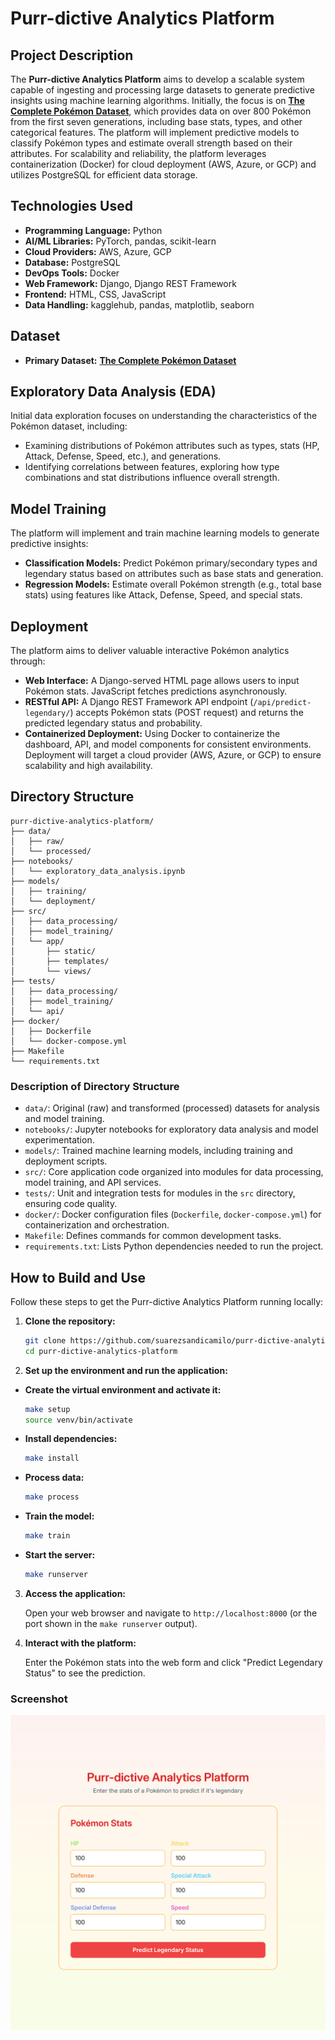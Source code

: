 # Purr-dictive Analytics Platform

## Project Description

The **Purr-dictive Analytics Platform** aims to develop a scalable system capable of ingesting and processing large datasets to generate predictive insights using machine learning algorithms. Initially, the focus is on [**The Complete Pokémon Dataset**](https://www.kaggle.com/datasets/rounakbanik/pokemon/data), which provides data on over 800 Pokémon from the first seven generations, including base stats, types, and other categorical features. The platform will implement predictive models to classify Pokémon types and estimate overall strength based on their attributes. For scalability and reliability, the platform leverages containerization (Docker) for cloud deployment (AWS, Azure, or GCP) and utilizes PostgreSQL for efficient data storage.

## Technologies Used

- **Programming Language:** Python
- **AI/ML Libraries:** PyTorch, pandas, scikit-learn
- **Cloud Providers:** AWS, Azure, GCP
- **Database:** PostgreSQL
- **DevOps Tools:** Docker
- **Web Framework:** Django, Django REST Framework
- **Frontend:** HTML, CSS, JavaScript
- **Data Handling:** kagglehub, pandas, matplotlib, seaborn

## Dataset

- **Primary Dataset:** [**The Complete Pokémon Dataset**](https://www.kaggle.com/datasets/rounakbanik/pokemon/data)

## Exploratory Data Analysis (EDA)

Initial data exploration focuses on understanding the characteristics of the Pokémon dataset, including:

- Examining distributions of Pokémon attributes such as types, stats (HP, Attack, Defense, Speed, etc.), and generations.
- Identifying correlations between features, exploring how type combinations and stat distributions influence overall strength.

## Model Training

The platform will implement and train machine learning models to generate predictive insights:

- **Classification Models:** Predict Pokémon primary/secondary types and legendary status based on attributes such as base stats and generation.
- **Regression Models:** Estimate overall Pokémon strength (e.g., total base stats) using features like Attack, Defense, Speed, and special stats.

## Deployment

The platform aims to deliver valuable interactive Pokémon analytics through:

- **Web Interface:** A Django-served HTML page allows users to input Pokémon stats. JavaScript fetches predictions asynchronously.
- **RESTful API:** A Django REST Framework API endpoint (`/api/predict-legendary/`) accepts Pokémon stats (POST request) and returns the predicted legendary status and probability.
- **Containerized Deployment:** Using Docker to containerize the dashboard, API, and model components for consistent environments. Deployment will target a cloud provider (AWS, Azure, or GCP) to ensure scalability and high availability.

## Directory Structure

```
purr-dictive-analytics-platform/
├── data/
│   ├── raw/
│   └── processed/
├── notebooks/
│   └── exploratory_data_analysis.ipynb
├── models/
│   ├── training/
│   └── deployment/
├── src/
│   ├── data_processing/
│   ├── model_training/
│   └── app/
│       ├── static/
│       ├── templates/
│       └── views/
├── tests/
│   ├── data_processing/
│   ├── model_training/
│   └── api/
├── docker/
│   ├── Dockerfile
│   └── docker-compose.yml
├── Makefile
└── requirements.txt
```

### Description of Directory Structure

- `data/`: Original (raw) and transformed (processed) datasets for analysis and model training.
- `notebooks/`: Jupyter notebooks for exploratory data analysis and model experimentation.
- `models/`: Trained machine learning models, including training and deployment scripts.
- `src/`: Core application code organized into modules for data processing, model training, and API services.
- `tests/`: Unit and integration tests for modules in the `src` directory, ensuring code quality.
- `docker/`: Docker configuration files (`Dockerfile`, `docker-compose.yml`) for containerization and orchestration.
- `Makefile`: Defines commands for common development tasks.
- `requirements.txt`: Lists Python dependencies needed to run the project.

## How to Build and Use

Follow these steps to get the Purr-dictive Analytics Platform running locally:

1. **Clone the repository:**

   ```bash
   git clone https://github.com/suarezsandicamilo/purr-dictive-analytics-platform.git
   cd purr-dictive-analytics-platform
   ```

2. **Set up the environment and run the application:**

- **Create the virtual environment and activate it:**

  ```bash
  make setup
  source venv/bin/activate
  ```

- **Install dependencies:**

  ```bash
  make install
  ```

- **Process data:**

  ```bash
  make process
  ```

- **Train the model:**

  ```bash
  make train
  ```

- **Start the server:**

  ```bash
  make runserver
  ```

3.  **Access the application:**

    Open your web browser and navigate to `http://localhost:8000` (or the port shown in the `make runserver` output).

4.  **Interact with the platform:**

    Enter the Pokémon stats into the web form and click "Predict Legendary Status" to see the prediction.

### Screenshot

![Screenshot](screenshots/screenshot.png)
